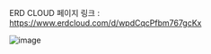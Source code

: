 ERD CLOUD 페이지 링크 : https://www.erdcloud.com/d/wpdCqcPfbm767gcKx

<img src="https://user-images.githubusercontent.com/68274523/212528169-245b48ec-3169-4286-b02e-55206089ccd2.JPG" alt='image'>
